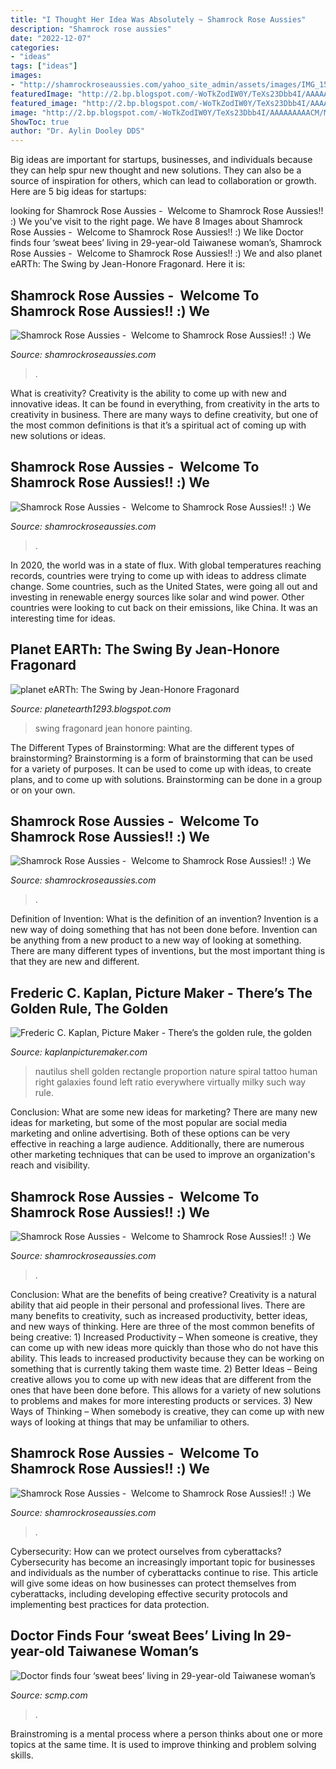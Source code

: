 ```yaml
---
title: "I Thought Her Idea Was Absolutely ~ Shamrock Rose Aussies"
description: "Shamrock rose aussies"
date: "2022-12-07"
categories:
- "ideas"
tags: ["ideas"]
images:
- "http://shamrockroseaussies.com/yahoo_site_admin/assets/images/IMG_1549.21122503_std.JPG"
featuredImage: "http://2.bp.blogspot.com/-WoTkZodIW0Y/TeXs23Dbb4I/AAAAAAAAACM/MR4wVLnVHcM/w1200-h630-p-k-no-nu/The+Swing.jpg"
featured_image: "http://2.bp.blogspot.com/-WoTkZodIW0Y/TeXs23Dbb4I/AAAAAAAAACM/MR4wVLnVHcM/w1200-h630-p-k-no-nu/The+Swing.jpg"
image: "http://2.bp.blogspot.com/-WoTkZodIW0Y/TeXs23Dbb4I/AAAAAAAAACM/MR4wVLnVHcM/w1200-h630-p-k-no-nu/The+Swing.jpg"
ShowToc: true
author: "Dr. Aylin Dooley DDS"
---
```



Big ideas are important for startups, businesses, and individuals because they can help spur new thought and new solutions. They can also be a source of inspiration for others, which can lead to collaboration or growth. Here are 5 big ideas for startups:

	

		
looking for Shamrock Rose Aussies - ﻿﻿﻿ Welcome to Shamrock Rose Aussies!! :) We you've visit to the right page. We have 8 Images about Shamrock Rose Aussies - ﻿﻿﻿ Welcome to Shamrock Rose Aussies!! :) We like Doctor finds four ‘sweat bees’ living in 29-year-old Taiwanese woman’s, Shamrock Rose Aussies - ﻿﻿﻿ Welcome to Shamrock Rose Aussies!! :) We and also planet eARTh: The Swing by Jean-Honore Fragonard. Here it is:
		
    
## Shamrock Rose Aussies - ﻿﻿﻿ Welcome To Shamrock Rose Aussies!! :) We

<img loading=lazy src="http://shamrockroseaussies.com/yahoo_site_admin/assets/images/IMG_1549.21122503_std.JPG" onerror="this.onerror=null;this.src='https://tse3.mm.bing.net/th?id=OIP.gdGTQkNiLkwprw75bwM4eAHaER&amp;pid=15.1';" alt="Shamrock Rose Aussies - ﻿﻿﻿ Welcome to Shamrock Rose Aussies!! :) We">

_Source: shamrockroseaussies.com_

>. 

	

What is creativity?
Creativity is the ability to come up with new and innovative ideas. It can be found in everything, from creativity in the arts to creativity in business. There are many ways to define creativity, but one of the most common definitions is that it’s a spiritual act of coming up with new solutions or ideas.

    
## Shamrock Rose Aussies - ﻿﻿﻿ Welcome To Shamrock Rose Aussies!! :) We

<img loading=lazy src="http://shamrockroseaussies.com/yahoo_site_admin/assets/images/DSC_0361.95233327_std.jpg" onerror="this.onerror=null;this.src='https://tse1.mm.bing.net/th?id=OIP.FeguR7STuyerme-zOi7Z7AHaFT&amp;pid=15.1';" alt="Shamrock Rose Aussies - ﻿﻿﻿ Welcome to Shamrock Rose Aussies!! :) We">

_Source: shamrockroseaussies.com_

>. 

	

In 2020, the world was in a state of flux. With global temperatures reaching records, countries were trying to come up with ideas to address climate change. Some countries, such as the United States, were going all out and investing in renewable energy sources like solar and wind power. Other countries were looking to cut back on their emissions, like China. It was an interesting time for ideas.

    
## Planet EARTh: The Swing By Jean-Honore Fragonard

<img loading=lazy src="http://2.bp.blogspot.com/-WoTkZodIW0Y/TeXs23Dbb4I/AAAAAAAAACM/MR4wVLnVHcM/w1200-h630-p-k-no-nu/The+Swing.jpg" onerror="this.onerror=null;this.src='https://tse1.mm.bing.net/th?id=OIP.0Qq9mFPE_8rOiJxXSDEuGwHaD4&amp;pid=15.1';" alt="planet eARTh: The Swing by Jean-Honore Fragonard">

_Source: planetearth1293.blogspot.com_

>swing fragonard jean honore painting. 

	

The Different Types of Brainstorming: What are the different types of brainstorming?
Brainstorming is a form of brainstorming that can be used for a variety of purposes. It can be used to come up with ideas, to create plans, and to come up with solutions. Brainstorming can be done in a group or on your own.

    
## Shamrock Rose Aussies - ﻿﻿﻿ Welcome To Shamrock Rose Aussies!! :) We

<img loading=lazy src="http://shamrockroseaussies.com/yahoo_site_admin/assets/images/DSC_0202.41164747_std.JPG" onerror="this.onerror=null;this.src='https://tse2.mm.bing.net/th?id=OIP.EgjS0R2EZi2ZhYWv3q8VfgHaE-&amp;pid=15.1';" alt="Shamrock Rose Aussies - ﻿﻿﻿ Welcome to Shamrock Rose Aussies!! :) We">

_Source: shamrockroseaussies.com_

>. 

	

Definition of Invention: What is the definition of an invention?
Invention is a new way of doing something that has not been done before. Invention can be anything from a new product to a new way of looking at something. There are many different types of inventions, but the most important thing is that they are new and different.

    
## Frederic C. Kaplan, Picture Maker - There’s The Golden Rule, The Golden

<img loading=lazy src="http://kaplanpicturemaker.com/yahoo_site_admin/assets/images/nautilus_shell.25980004_std.jpg" onerror="this.onerror=null;this.src='https://tse4.mm.bing.net/th?id=OIP.g2DfkLA7whgcbzC3zLAJHAAAAA&amp;pid=15.1';" alt="Frederic C. Kaplan, Picture Maker - There’s the golden rule, the golden">

_Source: kaplanpicturemaker.com_

>nautilus shell golden rectangle proportion nature spiral tattoo human right galaxies found left ratio everywhere virtually milky such way rule. 

	

Conclusion: What are some new ideas for marketing?
There are many new ideas for marketing, but some of the most popular are social media marketing and online advertising. Both of these options can be very effective in reaching a large audience. Additionally, there are numerous other marketing techniques that can be used to improve an organization's reach and visibility.

    
## Shamrock Rose Aussies - ﻿﻿﻿ Welcome To Shamrock Rose Aussies!! :) We

<img loading=lazy src="http://shamrockroseaussies.com/yahoo_site_admin/assets/images/DSC_0147.83222412_std.JPG" onerror="this.onerror=null;this.src='https://tse2.mm.bing.net/th?id=OIP.COBNMtWg1s3l-nPXNGFJGgHaE9&amp;pid=15.1';" alt="Shamrock Rose Aussies - ﻿﻿﻿ Welcome to Shamrock Rose Aussies!! :) We">

_Source: shamrockroseaussies.com_

>. 

	

Conclusion: What are the benefits of being creative?
Creativity is a natural ability that aid people in their personal and professional lives. There are many benefits to creativity, such as increased productivity, better ideas, and new ways of thinking. Here are three of the most common benefits of being creative: 1) Increased Productivity – When someone is creative, they can come up with new ideas more quickly than those who do not have this ability. This leads to increased productivity because they can be working on something that is currently taking them waste time. 2) Better Ideas – Being creative allows you to come up with new ideas that are different from the ones that have been done before. This allows for a variety of new solutions to problems and makes for more interesting products or services. 3) New Ways of Thinking – When somebody is creative, they can come up with new ways of looking at things that may be unfamiliar to others.

    
## Shamrock Rose Aussies - ﻿﻿﻿ Welcome To Shamrock Rose Aussies!! :) We

<img loading=lazy src="http://shamrockroseaussies.com/yahoo_site_admin/assets/images/DSC_0591.13110829_std.jpg" onerror="this.onerror=null;this.src='https://tse3.mm.bing.net/th?id=OIP.GSv0txSMh7XlJMhdFJEPMAHaF3&amp;pid=15.1';" alt="Shamrock Rose Aussies - ﻿﻿﻿ Welcome to Shamrock Rose Aussies!! :) We">

_Source: shamrockroseaussies.com_

>. 

	

Cybersecurity: How can we protect ourselves from cyberattacks?
Cybersecurity has become an increasingly important topic for businesses and individuals as the number of cyberattacks continue to rise. This article will give some ideas on how businesses can protect themselves from cyberattacks, including developing effective security protocols and implementing best practices for data protection.

    
## Doctor Finds Four ‘sweat Bees’ Living In 29-year-old Taiwanese Woman’s

<img loading=lazy src="https://cdn.i-scmp.com/sites/default/files/styles/og_image_scmp_generic/public/d8/images/methode/2019/04/11/132de5de-5bc3-11e9-bbcc-84176f6dd1e7_image_hires_050740.jpg?itok=ycmnyyH2&amp;v=1554930471" onerror="this.onerror=null;this.src='https://tse4.mm.bing.net/th?id=OIP.XFKf93gjTZmEvdEE8LLuIQHaD4&amp;pid=15.1';" alt="Doctor finds four ‘sweat bees’ living in 29-year-old Taiwanese woman’s">

_Source: scmp.com_

>. 

	

Brainstroming is a mental process where a person thinks about one or more topics at the same time. It is used to improve thinking and problem solving skills.

